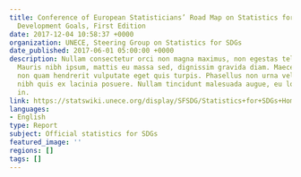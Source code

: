 ```yaml
---
title: Conference of European Statisticians’ Road Map on Statistics for Sustainable
  Development Goals, First Edition
date: 2017-12-04 10:58:37 +0000
organization: UNECE, Steering Group on Statistics for SDGs
date_published: 2017-06-01 05:00:00 +0000
description: Nullam consectetur orci non magna maximus, non egestas tellus elementum.
  Mauris nibh ipsum, mattis eu massa sed, dignissim gravida diam. Maecenas ut justo
  non quam hendrerit vulputate eget quis turpis. Phasellus non urna velit. Nulla vulputate
  nibh quis ex lacinia posuere. Nullam tincidunt malesuada augue, eu lobortis ex rutrum
  in.
link: https://statswiki.unece.org/display/SFSDG/Statistics+for+SDGs+Home?preview=/127666441/141230208/CES%20Road%20Map%20for%20SDGs_First%20Edition_final.pdf
languages:
- English
type: Report
subject: Official statistics for SDGs
featured_image: ''
regions: []
tags: []
---
```

